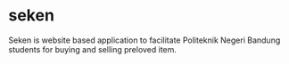 # seken
Seken is website based application to facilitate Politeknik Negeri Bandung students for buying and selling preloved item.
